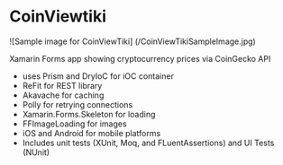 # CoinViewtiki
![Sample image for CoinViewTiki]
(/CoinViewTikiSampleImage.jpg)

Xamarin Forms app showing cryptocurrency prices via CoinGecko API
- uses Prism and DryIoC for iOC container
- ReFit for REST library
- Akavache for caching
- Polly for retrying connections
- Xamarin.Forms.Skeleton for loading
- FFImageLoading for images
- iOS and Android for mobile platforms
- Includes unit tests (XUnit, Moq, and FLuentAssertions) and UI Tests (NUnit)
